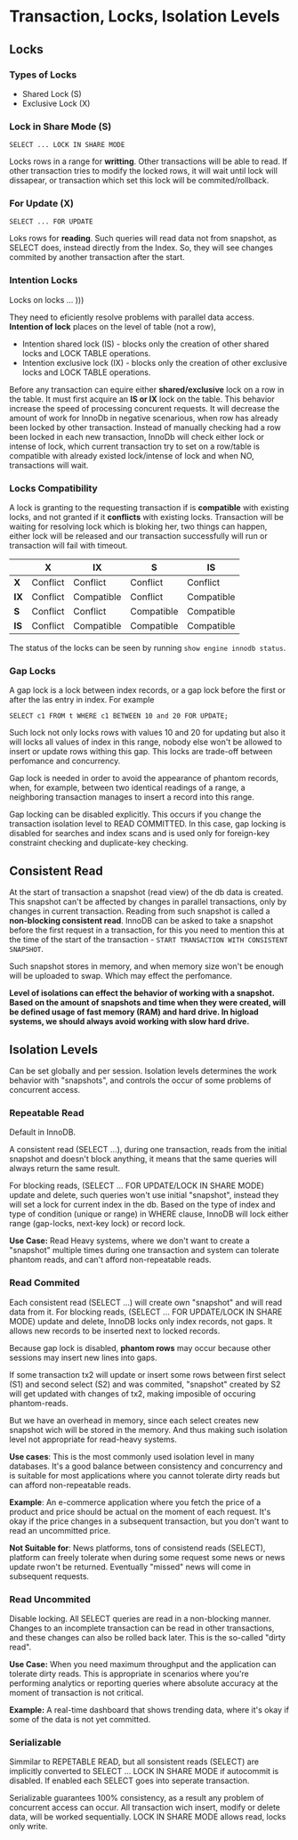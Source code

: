 # Transaction, Locks, Isolation Levels

## Locks 

### Types of Locks 
- Shared Lock (S) 
- Exclusive Lock (X)

### Lock in Share Mode (S)

```
SELECT ... LOCK IN SHARE MODE
```
Locks rows in a range for **writting**. Other transactions will be able to read. If other transaction tries to modify the locked rows, it will wait until lock will dissapear, or transaction which set this lock will be commited/rollback. 

### For Update (X)

```
SELECT ... FOR UPDATE 
```
Loks rows for **reading**. Such queries will read data not from snapshot, as SELECT does, instead directly from the Index. So, they will see changes commited by another transaction after the start. 

### Intention Locks 

Locks on locks ... )))

They need to eficiently resolve problems with parallel data access. **Intention of lock** places on the level of table (not a row), 

- Intention shared lock (IS) - blocks only the creation of other shared locks and LOCK TABLE operations.
- Intention exclusive lock (IX) - blocks only the creation of other exclusive locks and LOCK TABLE operations.

Before any transaction can equire either **shared/exclusive** lock on a row in the table. It must first acquire an **IS or IX** lock on the table. This behavior increase the speed of processing concurent requests. It will decrease the amount of work for InnoDb in negative scenarious, when row has already been locked by other transaction. Instead of manually checking had a row been locked in each new transaction, InnoDb will check either lock or intense of lock, which current transaction try to set on a row/table is compatible with already existed lock/intense of lock and when NO, transactions will wait. 

### Locks Compatibility
A lock is granting to the requesting transaction if is **compatible** with existing locks, and not granted if it **conflicts** with existing locks. 
Transaction will be waiting for resolving lock which is bloking her, two things can happen, either lock will be released and our transaction successfully will run or transaction will fail with timeout. 


|       | X         | IX        | S         | IS        |
|-------|-----------|-----------|-----------|-----------|
| **X** | Conflict  | Conflict  | Conflict  | Conflict  |
| **IX**| Conflict  | Compatible| Conflict  | Compatible|
| **S** | Conflict  | Conflict  | Compatible| Compatible|
| **IS**| Conflict  | Compatible| Compatible| Compatible|


The status of the locks can be seen by running `show engine innodb status`. 

### Gap Locks
A gap lock is a lock between index records, or a gap lock before the first or after the las entry in index. For example 
```
SELECT c1 FROM t WHERE c1 BETWEEN 10 and 20 FOR UPDATE;
```
Such lock not only locks rows with values 10 and 20 for updating but also it will locks all values of index in this range, nobody else won't be allowed to insert or update rows withing this gap. This locks are trade-off between perfomance and concurrency. 

Gap lock is needed in order to avoid the appearance of phantom records, when, for example, between two identical readings of a range, a neighboring transaction manages to insert a record into this range.

Gap locking can be disabled explicitly. This occurs if you change the transaction isolation level to READ COMMITTED. In this case, gap locking is disabled for searches and index scans and is used only for foreign-key constraint checking and duplicate-key checking.

## Consistent Read
At the start of transaction a snapshot (read view) of the db data is created. This snapshot can't be affected by changes in parallel transactions, only by changes in current transaction. Reading from such snapshot is called a **non-blocking consistent read**. InnoDB can be asked to take a snapshot before the first request in a transaction, for this you need to mention this at the time of the start of the transaction - `START TRANSACTION WITH CONSISTENT SNAPSHOT`.

Such snapshot stores in memory, and when memory size won't be enough will be uploaded to swap. Which may effect the perfomance.

**Level of isolations can effect the behavior of working with a snapshot. Based on the amount of snapshots and time when they were created, will be defined usage of fast memory (RAM) and hard drive. In higload systems, we should always avoid working with slow hard drive.**

## Isolation Levels 

Can be set globally and per session. Isolation levels determines the work behavior with "snapshots", and controls the occur of some problems of concurrent access.

### Repeatable Read 

Default in InnoDB. 

A consistent read (SELECT ...), during one transaction, reads from the initial snapshot and doesn't block anything, it means that the same queries will always return the same result. 

For blocking reads, (SELECT ... FOR UPDATE/LOCK IN SHARE MODE) update and delete, such queries won't use initial "snapshot", instead they will set a lock for current index in the db. Based on the type of index and type of condition (unique or range) in WHERE clause, InnoDB will lock either range (gap-locks, next-key lock) or record lock. 

**Use Case:** Read Heavy systems, where we don't want to create a "snapshot" multiple times during one transaction and system can tolerate phantom reads, and can't afford non-repeatable reads. 

### Read Commited

Each consistent read (SELECT ...) will create own "snapshot" and will read data from it. 
For blocking reads, (SELECT ... FOR UPDATE/LOCK IN SHARE MODE) update and delete, InnoDB locks only index records, not gaps. It allows new records to be inserted next to locked records. 

Because gap lock is disabled, **phantom rows** may occur because other sessions may insert new lines into gaps.

If some transaction tx2 will update or insert some rows between first select (S1) and second select (S2) and was commited, "snapshot" created by S2 will get updated with changes of tx2, making imposible of occuring phantom-reads. 

But we have an overhead in memory, since each select creates new snapshot wich will be stored in the memory. And thus making such isolation level not appropriate for read-heavy systems. 

**Use cases**: This is the most commonly used isolation level in many databases. It's a good balance between consistency and concurrency and is suitable for most applications where you cannot tolerate dirty reads but can afford non-repeatable reads. 

**Example**: An e-commerce application where you fetch the price of a product and price should be actual on the moment of each request. It's okay if the price changes in a subsequent transaction, but you don't want to read an uncommitted price. 

**Not Suitable for**: News platforms, tons of consistend reads (SELECT), platform can freely tolerate when during some request some news or news update rwon't be returned. Eventually "missed" news will come in subsequent requests. 

### Read Uncommited

Disable locking. All SELECT queries are read in a non-blocking manner. Changes to an incomplete transaction can be read in other transactions, and these changes can also be rolled back later. This is the so-called "dirty read".

**Use Case:** When you need maximum throughput and the application can tolerate dirty reads. This is appropriate in scenarios where you're performing analytics or reporting queries where absolute accuracy at the moment of transaction is not critical. 

**Example:** A real-time dashboard that shows trending data, where it's okay if some of the data is not yet committed.

### Serializable 

Simmilar to REPETABLE READ, but all sonsistent reads (SELECT) are implicitly converted to SELECT ... LOCK IN SHARE MODE if autocommit is disabled. If enabled each SELECT goes into seperate transaction. 

Serializable guarantees 100% consistency, as a result any problem of concurrent access can occur. All transaction wich insert, modify or delete data, will be worked sequentially. LOCK IN SHARE MODE allows read, locks only write.